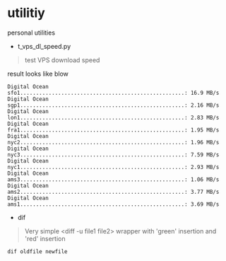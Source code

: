 # utilitiy
personal utilities

 * t_vps_dl_speed.py

> test VPS download speed

result looks like blow

```
Digital Ocean sfo1....................................................: 16.9 MB/s
Digital Ocean sgp1....................................................: 2.16 MB/s
Digital Ocean lon1....................................................: 2.83 MB/s
Digital Ocean fra1....................................................: 1.95 MB/s
Digital Ocean nyc2....................................................: 1.96 MB/s
Digital Ocean nyc3....................................................: 7.59 MB/s
Digital Ocean nyc1....................................................: 2.93 MB/s
Digital Ocean ams3....................................................: 1.06 MB/s
Digital Ocean ams2....................................................: 3.77 MB/s
Digital Ocean ams1....................................................: 3.69 MB/s
```

 * dif

> Very simple <diff -u file1 file2> wrapper with 'green' insertion and 'red' insertion

```
dif oldfile newfile
```
